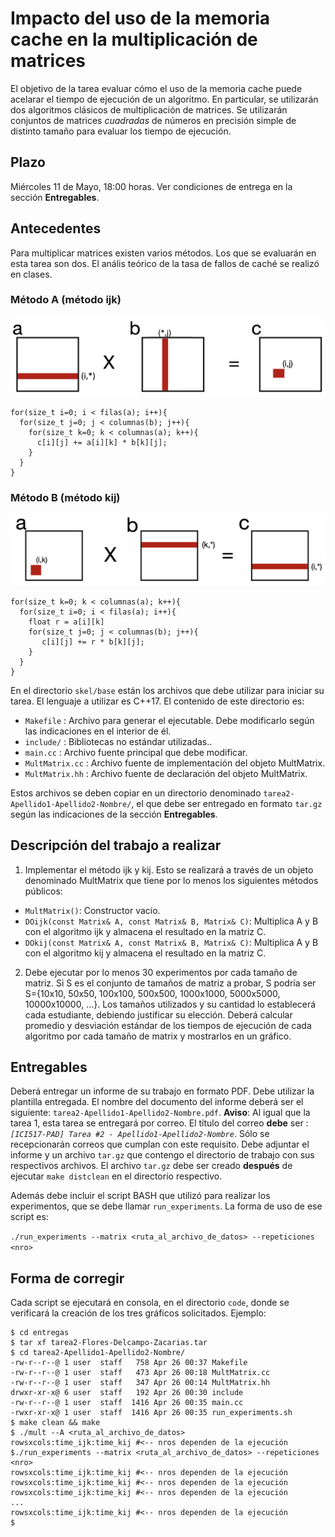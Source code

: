 # Impacto del uso de la memoria cache en la multiplicación de matrices

El objetivo de la tarea evaluar cómo el uso de la memoria cache puede acelarar el tiempo de ejecución de un algoritmo. En particular, se utilizarán dos algoritmos clásicos de multiplicación de matrices. Se utilizarán conjuntos de matrices *cuadradas* de números en precisión simple de distinto tamaño para evaluar los tiempo de ejecución.

## Plazo

Miércoles 11 de Mayo, 18:00 horas. Ver condiciones de entrega en la sección **Entregables**.

## Antecedentes

Para multiplicar matrices existen varios métodos. Los que se evaluarán en esta tarea son dos. El anális teórico de la tasa de fallos de caché se realizó en clases.

### Método A (método ijk)

![](https://github.com/g-courses/ICI517/blob/main/tareas/tarea02/content/metodo01.png)


```
for(size_t i=0; i < filas(a); i++){
  for(size_t j=0; j < columnas(b); j++){
    for(size_t k=0; k < columnas(a); k++){
      c[i][j] += a[i][k] * b[k][j];
    }			
  }
}
```

### Método B (método kij)

![](https://github.com/g-courses/ICI517/blob/main/tareas/tarea02/content/metodo02.png)

```
for(size_t k=0; k < columnas(a); k++){
  for(size_t i=0; i < filas(a); i++){
    float r = a[i][k]
    for(size_t j=0; j < columnas(b); j++){
       c[i][j] += r * b[k][j];
    }			
  }
}
```

En el directorio ```skel/base``` están los archivos que debe utilizar para iniciar su tarea. El lenguaje a utilizar es C++17. El contenido de este directorio es:

* ```Makefile``` : Archivo para generar el ejecutable. Debe modificarlo según las indicaciones en el interior de él.
* ```include/``` : Bibliotecas no estándar utilizadas..
* ```main.cc``` : Archivo fuente principal que debe modificar. 
* ```MultMatrix.cc``` : Archivo fuente de implementación del objeto MultMatrix. 
* ```MultMatrix.hh``` : Archivo fuente de declaración del objeto MultMatrix. 

Estos archivos se deben copiar en un directorio denominado ```tarea2-Apellido1-Apellido2-Nombre/```, el que debe ser entregado en formato ```tar.gz``` según las indicaciones de la sección **Entregables**.


## Descripción del trabajo a realizar

1) Implementar el método ijk y kij. Esto se realizará a través de un objeto denominado MultMatrix que tiene por lo menos los siguientes métodos públicos:

* ```MultMatrix()```: Constructor vacío.
* ```DOijk(const Matrix& A, const Matrix& B, Matrix& C)```: Multiplica A y B con el algoritmo ijk y almacena el resultado en la matriz C.
* ```DOkij(const Matrix& A, const Matrix& B, Matrix& C)```: Multiplica A y B con el algoritmo kij y almacena el resultado en la matriz C.

2) Debe ejecutar por lo menos 30 experimentos por cada tamaño de matriz. Si S es el conjunto de tamaños de matriz a probar, S podría ser S={10x10, 50x50, 100x100, 500x500, 1000x1000, 5000x5000, 10000x10000, ...}. Los tamaños utilizados y su cantidad lo establecerá cada estudiante, debiendo justificar su elección. Deberá calcular promedio y desviación estándar de los tiempos de ejecución de cada algoritmo por cada tamaño de matrix y mostrarlos en un gráfico.


## Entregables

Deberá entregar un informe de su trabajo en formato PDF. Debe utilizar la plantilla entregada. El nombre del documento del informe deberá ser el siguiente: ```tarea2-Apellido1-Apellido2-Nombre.pdf```. **Aviso**: Al igual que la tarea 1, esta tarea se entregará por correo. El título del correo **debe** ser : *```[ICI517-PAD] Tarea #2 - Apellido1-Apellido2-Nombre```*. Sólo se recepcionarán correos que cumplan con este requisito. Debe adjuntar el informe y un archivo ```tar.gz``` que contengo el directorio de trabajo con sus respectivos archivos. El archivo ```tar.gz``` debe ser creado **después** de ejecutar ```make distclean``` en el directorio respectivo. 

Además debe incluir el script BASH que utilizó para realizar los experimentos, que se debe llamar ```run_experiments```. La forma de uso de ese script es:

```./run_experiments --matrix <ruta_al_archivo_de_datos> --repeticiones <nro>```

 
## Forma de corregir

Cada script se ejecutará en consola, en el directorio ```code```, donde se verificará la creación de los tres gráficos solicitados. Ejemplo:

```
$ cd entregas
$ tar xf tarea2-Flores-Delcampo-Zacarias.tar
$ cd tarea2-Apellido1-Apellido2-Nombre/
-rw-r--r--@ 1 user  staff   758 Apr 26 00:37 Makefile
-rw-r--r--@ 1 user  staff   473 Apr 26 00:18 MultMatrix.cc
-rw-r--r--@ 1 user  staff   347 Apr 26 00:14 MultMatrix.hh
drwxr-xr-x@ 6 user  staff   192 Apr 26 00:30 include
-rw-r--r--@ 1 user  staff  1416 Apr 26 00:35 main.cc
-rwxr-xr-x@ 1 user  staff  1416 Apr 26 00:35 run_experiments.sh
$ make clean && make
$ ./mult --A <ruta_al_archivo_de_datos>
rowsxcols:time_ijk:time_kij #<-- nros dependen de la ejecución
$./run_experiments --matrix <ruta_al_archivo_de_datos> --repeticiones <nro>
rowsxcols:time_ijk:time_kij #<-- nros dependen de la ejecución
rowsxcols:time_ijk:time_kij #<-- nros dependen de la ejecución
rowsxcols:time_ijk:time_kij #<-- nros dependen de la ejecución
...
rowsxcols:time_ijk:time_kij #<-- nros dependen de la ejecución
$

```


